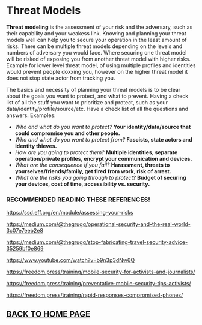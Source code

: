# Threat Models

**Threat modeling** is the assessment of your risk and the adversary, such as their capability and your weakess link. Knowing and planning your threat models well can help you to secure your operation in the least amount of risks. There can be multiple threat models depending on the levels and numbers of adversary you would face. Where securing one threat model will be risked of exposing you from another threat model with higher risks. Example for lower level threat model, of using multiple profiles and identities would prevent people doxxing you, however on the higher threat model it does not stop state actor from tracking you.

The basics and necessity of planning your threat models is to be clear about the goals you want to protect, and what to prevent. Having a check list of all the stuff you want to prioritize and protect, such as your data/identity/profile/source/etc. Have a check list of all the questions and answers. Examples:

* *Who and what do you want to protect?* **Your identity/data/source that could compromise you and other people.**
* *Who and what do you want to protect from?* **Fascists, state actors and identity thieves.**
* *How are you going to protect them?* **Multiple identities, separate operation/private profiles, encrypt your communication and devices.**
* *What are the consequence if you fail?* **Harassment, threats to yourselves/friends/family, get fired from work, risk of arrest.**
* *What are the risks you going through to protect?* **Budget of securing your devices, cost of time, accessibility vs. security.**

### RECOMMENDED READING THESE REFERENCES!

https://ssd.eff.org/en/module/assessing-your-risks

https://medium.com/@thegrugq/operational-security-and-the-real-world-3c07e7eeb2e8

https://medium.com/@thegrugq/stop-fabricating-travel-security-advice-35259bf0e869

https://www.youtube.com/watch?v=b9n3p3dNw6Q

https://freedom.press/training/mobile-security-for-activists-and-journalists/

https://freedom.press/training/preventative-mobile-security-tips-activists/

https://freedom.press/training/rapid-responses-compromised-phones/

## [BACK TO HOME PAGE](index.md)
